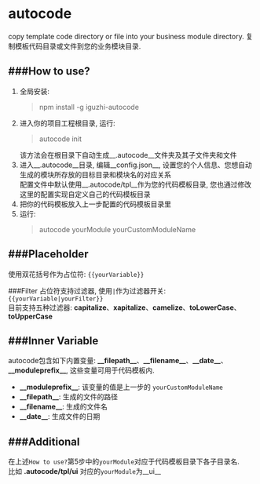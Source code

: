 autocode
========
copy template code directory or file into your business module directory.
复制模板代码目录或文件到您的业务模块目录.

###How to use?
--------
1. 全局安装: <blockquote>npm install -g iguzhi-autocode</blockquote>
2. 进入你的项目工程根目录, 运行: <blockquote>autocode init</blockquote>该方法会在根目录下自动生成__.autocode__文件夹及其子文件夹和文件
3. 进入__.autocode__目录, 编辑__config.json__, 设置您的个人信息、您想自动生成的模块所存放的目标目录和模块名的对应关系  
    配置文件中默认使用__.autocode/tpl__作为您的代码模板目录, 您也通过修改这里的配置实现自定义自己的代码模板目录
4. 把你的代码模板放入上一步配置的代码模板目录里
5. 运行: <blockquote>autocode yourModule yourCustomModuleName</blockquote>

###Placeholder
--------
使用双花括号作为占位符: `{{yourVariable}}`

###Filter
占位符支持过滤器, 使用`|`作为过滤器开关: `{{yourVariable|yourFilter}}`  
目前支持五种过滤器: __capitalize__、__xapitalize__、__camelize__、__toLowerCase__、__toUpperCase__

###Inner Variable
--------
autocode包含如下内置变量: __\_\_filepath\_\___、__\_\_filename\_\___、__\_\_date\_\___、__\_\_moduleprefix\_\___, 这些变量可用于代码模板内.  
* __\_\_moduleprefix\_\___: 该变量的值是上一步的 `yourCustomModuleName`
* __\_\_filepath\_\___: 生成的文件的路径
* __\_\_filename\_\___: 生成的文件名
* __\_\_date\_\___: 生成文件的日期
    
###Additional
--------
在上述`How to use?`第5步中的`yourModule`对应于代码模板目录下各子目录名.  
比如 __.autocode/tpl/ui__ 对应的`yourModule`为__ui__
    

     



